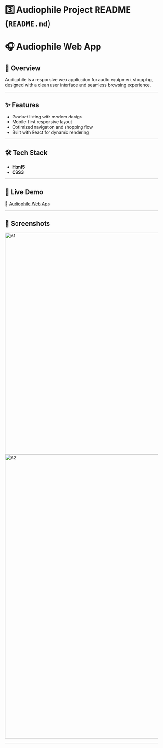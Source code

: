 
# 3️⃣ **Audiophile Project README (`README.md`)**

# 🎧 Audiophile Web App  

## 📖 Overview  
Audiophile is a responsive web application for audio equipment shopping, designed with a clean user interface and seamless browsing experience.  

---

## ✨ Features  
- Product listing with modern design  
- Mobile-first responsive layout  
- Optimized navigation and shopping flow  
- Built with React for dynamic rendering  

---

## 🛠 Tech Stack  
- **Html5**  
- **CSS3**  

---

## 🚀 Live Demo  
🔗 [Audiophile Web App](https://rejyaudiophile.netlify.app/)  

---

## 📸 Screenshots  
<img width="1183" height="728" alt="A1" src="https://github.com/user-attachments/assets/e038b92b-6bbf-4dc1-986f-4badf6772708" />
<img width="1122" height="932" alt="A2" src="https://github.com/user-attachments/assets/c0dd6a76-3061-43f9-aeb4-4d0db25e8861" />
  

---


